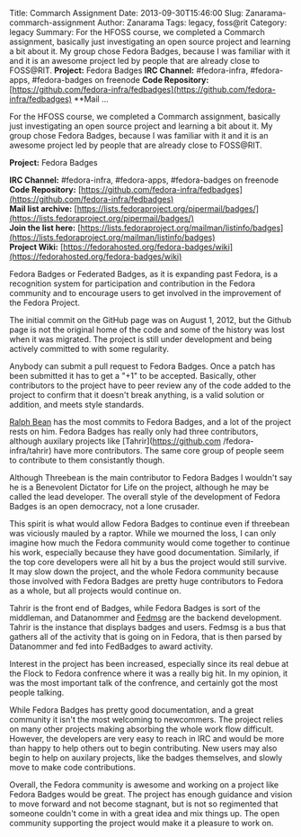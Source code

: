 Title: Commarch Assignment
Date: 2013-09-30T15:46:00
Slug: Zanarama-commarch-assignment
Author: Zanarama
Tags: legacy, foss@rit
Category: legacy
Summary: For the HFOSS course, we completed a Commarch assignment, basically just investigating an open source project and learning a bit about it. My group chose Fedora Badges, because I was familiar with it and it is an awesome project led by people that are already close to FOSS@RIT.  **Project:** Fedora Badges  **IRC Channel:** #fedora-infra, #fedora-apps, #fedora-badges on freenode   **Code Repository:** [https://github.com/fedora-infra/fedbadges](https://github.com/fedora-infra/fedbadges)   **Mail  ... 

For the HFOSS course, we completed a Commarch assignment, basically just
investigating an open source project and learning a bit about it. My group
chose Fedora Badges, because I was familiar with it and it is an awesome
project led by people that are already close to FOSS@RIT.

**Project:** Fedora Badges

**IRC Channel:** #fedora-infra, #fedora-apps, #fedora-badges on freenode  
**Code Repository:** [https://github.com/fedora-infra/fedbadges](https://github.com/fedora-infra/fedbadges)  
**Mail list archive:** [https://lists.fedoraproject.org/pipermail/badges/](https://lists.fedoraproject.org/pipermail/badges/)  
**Join the list here:** [https://lists.fedoraproject.org/mailman/listinfo/badges](https://lists.fedoraproject.org/mailman/listinfo/badges)  
**Project Wiki:** [https://fedorahosted.org/fedora-badges/wiki](https://fedorahosted.org/fedora-badges/wiki)

Fedora Badges or Federated Badges, as it is expanding past Fedora, is a
recognition system for participation and contribution in the Fedora community
and to encourage users to get involved in the improvement of the Fedora
Project.

The initial commit on the GitHub page was on August 1, 2012, but the Github
page is not the original home of the code and some of the history was lost
when it was migrated. The project is still under development and being
actively committed to with some regularity.

Anybody can submit a pull request to Fedora Badges. Once a patch has been
submitted it has to get a "+1" to be accepted. Basically, other contributors
to the project have to peer review any of the code added to the project to
confirm that it doesn't break anything, is a valid solution or addition, and
meets style standards.

[Ralph Bean](www.threebean.org) has the most commits to Fedora Badges, and a
lot of the project rests on him. Fedora Badges has really only had three
contributors, although auxilary projects like [Tahrir](https://github.com
/fedora-infra/tahrir) have more contributors. The same core group of people
seem to contribute to them consistantly though.

Although Threebean is the main contributor to Fedora Badges I wouldn't say he
is a Benevolent Dictator for Life on the project, although he may be called
the lead developer. The overall style of the development of Fedora Badges is
an open democracy, not a lone crusader.

This spirit is what would allow Fedora Badges to continue even if threebean
was viciously mauled by a raptor. While we mourned the loss, I can only
imagine how much the Fedora community would come together to continue his
work, especially because they have good documentation. Similarly, if the top
core developers were all hit by a bus the project would still survive. It may
slow down the project, and the whole Fedora community because those involved
with Fedora Badges are pretty huge contributors to Fedora as a whole, but all
projects would continue on.

Tahrir is the front end of Badges, while Fedora Badges is sort of the
middleman, and Datanommer and [Fedmsg](http://www.fedmsg.com/en/latest/) are
the backend development. Tahrir is the instance that displays badges and
users. Fedmsg is a bus that gathers all of the activity that is going on in
Fedora, that is then parsed by Datanommer and fed into FedBadges to award
activity.

Interest in the project has been increased, especially since its real debue at
the Flock to Fedora confrence where it was a really big hit. In my opinion, it
was the most important talk of the confrence, and certainly got the most
people talking.

While Fedora Badges has pretty good documentation, and a great community it
isn't the most welcoming to newcommers. The project relies on many other
projects making absorbing the whole work flow difficult. However, the
developers are very easy to reach in IRC and would be more than happy to help
others out to begin contributing. New users may also begin to help on auxilary
projects, like the badges themselves, and slowly move to make code
contributions.

Overall, the Fedora community is awesome and working on a project like Fedora
Badges would be great. The project has enough guidance and vision to move
forward and not become stagnant, but is not so regimented that someone
couldn't come in with a great idea and mix things up. The open community
supporting the project would make it a pleasure to work on.

